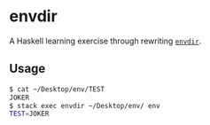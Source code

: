 # envdir

A Haskell learning exercise through rewriting [`envdir`](https://cr.yp.to/daemontools/envdir.html).

## Usage

```bash
$ cat ~/Desktop/env/TEST
JOKER
$ stack exec envdir ~/Desktop/env/ env
TEST=JOKER
```
